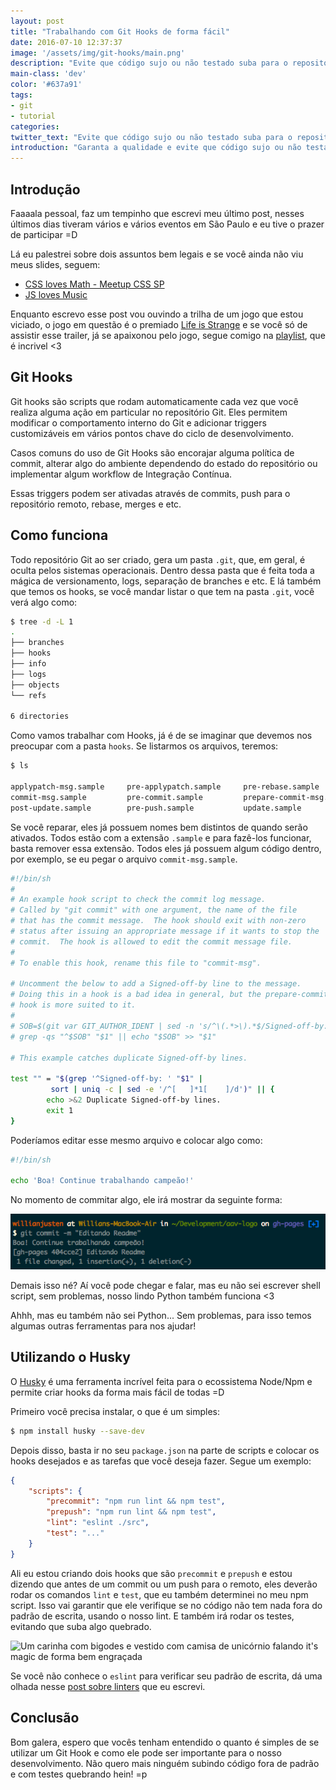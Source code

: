 ```yaml
---
layout: post
title: "Trabalhando com Git Hooks de forma fácil"
date: 2016-07-10 12:37:37
image: '/assets/img/git-hooks/main.png'
description: "Evite que código sujo ou não testado suba para o repositório remoto."
main-class: 'dev'
color: '#637a91'
tags:
- git
- tutorial
categories:
twitter_text: "Evite que código sujo ou não testado suba para o repositório remoto."
introduction: "Garanta a qualidade e evite que código sujo ou não testado suba para o repositório remoto."
---
```


## Introdução

Faaaala pessoal, faz um tempinho que escrevi meu último post, nesses últimos dias tiveram vários e vários eventos em São Paulo e eu tive o prazer de participar =D

Lá eu palestrei sobre dois assuntos bem legais e se você ainda não viu meus slides, seguem:

- [CSS loves Math - Meetup CSS SP](https://willianjusten.com.br/meetup-css-sp)
- [JS loves Music](https://willianjusten.com.br/frontinsampa-16)

Enquanto escrevo esse post vou ouvindo a trilha de um jogo que estou viciado, o jogo em questão é o premiado [Life is Strange](https://www.youtube.com/watch?v=AURVxvIZrmU) e se você só de assistir esse trailer, já se apaixonou pelo jogo, segue comigo na [playlist](https://open.spotify.com/user/officiallifeisstrange/playlist/1f5ZzLDTXHTDR8CYIEddpW), que é incrivel <3

## Git Hooks

Git hooks são scripts que rodam automaticamente cada vez que você realiza alguma ação em particular no repositório Git. Eles permitem modificar o comportamento interno do Git e adicionar triggers customizáveis em vários pontos chave do ciclo de desenvolvimento.

Casos comuns do uso de Git Hooks são encorajar alguma política de commit, alterar algo do ambiente dependendo do estado do repositório ou implementar algum workflow de Integração Contínua.

Essas triggers podem ser ativadas através de commits, push para o repositório remoto, rebase, merges e etc.

## Como funciona

Todo repositório Git ao ser criado, gera um pasta `.git`, que, em geral, é oculta pelos sistemas operacionais. Dentro dessa pasta que é feita toda a mágica de versionamento, logs, separação de branches e etc. E lá também que temos os hooks, se você mandar listar o que tem na pasta `.git`, você verá algo como:

```bash
$ tree -d -L 1
.
├── branches
├── hooks
├── info
├── logs
├── objects
└── refs

6 directories
```

Como vamos trabalhar com Hooks, já é de se imaginar que devemos nos preocupar com a pasta `hooks`. Se listarmos os arquivos, teremos:

```bash
$ ls

applypatch-msg.sample     pre-applypatch.sample     pre-rebase.sample
commit-msg.sample         pre-commit.sample         prepare-commit-msg.sample
post-update.sample        pre-push.sample           update.sample
```

Se você reparar, eles já possuem nomes bem distintos de quando serão ativados. Todos estão com a extensão `.sample` e para fazê-los funcionar, basta remover essa extensão. Todos eles já possuem algum código dentro, por exemplo, se eu pegar o arquivo `commit-msg.sample`.

```bash
#!/bin/sh
#
# An example hook script to check the commit log message.
# Called by "git commit" with one argument, the name of the file
# that has the commit message.  The hook should exit with non-zero
# status after issuing an appropriate message if it wants to stop the
# commit.  The hook is allowed to edit the commit message file.
#
# To enable this hook, rename this file to "commit-msg".

# Uncomment the below to add a Signed-off-by line to the message.
# Doing this in a hook is a bad idea in general, but the prepare-commit-msg
# hook is more suited to it.
#
# SOB=$(git var GIT_AUTHOR_IDENT | sed -n 's/^\(.*>\).*$/Signed-off-by: \1/p')
# grep -qs "^$SOB" "$1" || echo "$SOB" >> "$1"

# This example catches duplicate Signed-off-by lines.

test "" = "$(grep '^Signed-off-by: ' "$1" |
         sort | uniq -c | sed -e '/^[   ]*1[    ]/d')" || {
        echo >&2 Duplicate Signed-off-by lines.
        exit 1
}
```

Poderíamos editar esse mesmo arquivo e colocar algo como:

```bash
#!/bin/sh

echo 'Boa! Continue trabalhando campeão!'
```

No momento de commitar algo, ele irá mostrar da seguinte forma:

![Mensagem de Boa! Continue trabalhando campeão logo após ter realizado um commit](/assets/img/git-hooks/commit-message.png)

Demais isso né? Aí você pode chegar e falar, mas eu não sei escrever shell script, sem problemas, nosso lindo Python também funciona <3

Ahhh, mas eu também não sei Python... Sem problemas, para isso temos algumas outras ferramentas para nos ajudar!

## Utilizando o Husky

O [Husky](https://github.com/typicode/husky) é uma ferramenta incrível feita para o ecossistema Node/Npm e permite criar hooks da forma mais fácil de todas =D

Primeiro você precisa instalar, o que é um simples:

```bash
$ npm install husky --save-dev
```

Depois disso, basta ir no seu `package.json` na parte de scripts e colocar os hooks desejados e as tarefas que você deseja fazer. Segue um exemplo:

```json
{
    "scripts": {
        "precommit": "npm run lint && npm test",
        "prepush": "npm run lint && npm test",
        "lint": "eslint ./src",
        "test": "..."
    }
}
```

Ali eu estou criando dois hooks que são `precommit` e `prepush` e estou dizendo que antes de um commit ou um push para o remoto, eles deverão rodar os comandos `lint` e `test`, que eu também determinei no meu npm script. Isso vai garantir que ele verifique se no código não tem nada fora do padrão de escrita, usando o nosso lint. E também irá rodar os testes, evitando que suba algo quebrado.

![Um carinha com bigodes e vestido com camisa de unicórnio falando it's magic de forma bem engraçada](http://i.imgur.com/iZcUNxH.gif)

Se você não conhece o `eslint` para verificar seu padrão de escrita, dá uma olhada nesse [post sobre linters](https://willianjusten.com.br/analisando-seu-codigo-js-com-linter/) que eu escrevi.

## Conclusão

Bom galera, espero que vocês tenham entendido o quanto é simples de se utilizar um Git Hook e como ele pode ser importante para o nosso desenvolvimento. Não quero mais ninguém subindo código fora de padrão e com testes quebrando hein! =p
